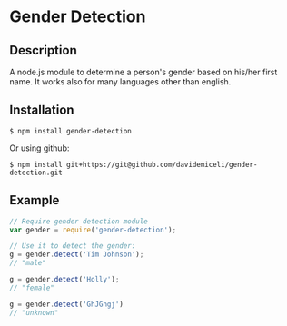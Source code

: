 # Gender Detection

## Description
A node.js module to determine a person's gender based on his/her first name.
It works also for many languages other than english.

## Installation

    $ npm install gender-detection

Or using github:

    $ npm install git+https://git@github.com/davidemiceli/gender-detection.git

## Example
```javascript
// Require gender detection module
var gender = require('gender-detection');

// Use it to detect the gender:
g = gender.detect('Tim Johnson');
// "male"

g = gender.detect('Holly');
// "female"

g = gender.detect('GhJGhgj')
// "unknown"
```
